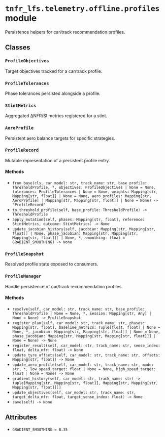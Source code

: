 # `tnfr_lfs.telemetry.offline.profiles` module
Persistence helpers for car/track recommendation profiles.

## Classes
### `ProfileObjectives`
Target objectives tracked for a car/track profile.

### `ProfileTolerances`
Phase tolerances persisted alongside a profile.

### `StintMetrics`
Aggregated ΔNFR/SI metrics registered for a stint.

### `AeroProfile`
Persistent aero balance targets for specific strategies.

### `ProfileRecord`
Mutable representation of a persistent profile entry.

#### Methods
- `from_base(cls, car_model: str, track_name: str, base_profile: ThresholdProfile, *, objectives: ProfileObjectives | None = None, tolerances: ProfileTolerances | None = None, weights: Mapping[str, Mapping[str, float]] | None = None, aero_profiles: Mapping[str, AeroProfile] | Mapping[str, Mapping[str, float]] | None = None) -> 'ProfileRecord'`
- `to_threshold_profile(self, base_profile: ThresholdProfile) -> ThresholdProfile`
- `apply_mutation(self, phases: Mapping[str, float], reference: StintMetrics, outcome: StintMetrics) -> None`
- `update_jacobian_history(self, jacobian: Mapping[str, Mapping[str, float]] | None, phase_jacobian: Mapping[str, Mapping[str, Mapping[str, float]]] | None, *, smoothing: float = GRADIENT_SMOOTHING) -> None`

### `ProfileSnapshot`
Resolved profile state exposed to consumers.

### `ProfileManager`
Handle persistence of car/track recommendation profiles.

#### Methods
- `resolve(self, car_model: str, track_name: str, base_profile: ThresholdProfile | None = None, *, session: Mapping[str, Any] | None = None) -> ProfileSnapshot`
- `register_plan(self, car_model: str, track_name: str, phases: Mapping[str, float], baseline_metrics: Tuple[float, float] | None = None, *, jacobian: Mapping[str, Mapping[str, float]] | None = None, phase_jacobian: Mapping[str, Mapping[str, Mapping[str, float]]] | None = None) -> None`
- `register_result(self, car_model: str, track_name: str, sense_index: float, delta_nfr: float) -> None`
- `update_tyre_offsets(self, car_model: str, track_name: str, offsets: Mapping[str, float]) -> None`
- `update_aero_profile(self, car_model: str, track_name: str, mode: str, *, low_speed_target: float | None = None, high_speed_target: float | None = None) -> None`
- `gradient_history(self, car_model: str, track_name: str) -> tuple[Mapping[str, Mapping[str, float]], Mapping[str, Mapping[str, Mapping[str, float]]]]`
- `update_objectives(self, car_model: str, track_name: str, target_delta_nfr: float, target_sense_index: float) -> None`
- `save(self) -> None`

## Attributes
- `GRADIENT_SMOOTHING = 0.35`

